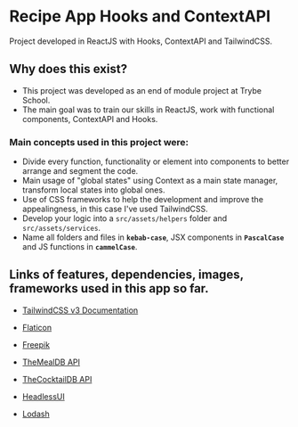 # Recipe App Hooks and ContextAPI
Project developed in ReactJS with Hooks, ContextAPI and TailwindCSS.

## Why does this exist?
- This project was developed as an end of module project at Trybe School.
- The main goal was to train our skills in ReactJS, work with functional components, ContextAPI and Hooks.

### Main concepts used in this project were:
- Divide every function, functionality or element into components to better arrange and segment the code.
- Main usage of "global states" using Context as a main state manager, transform local states into global ones.
- Use of CSS frameworks to help the development and improve the appealingness, in this case I've used TailwindCSS.
- Develop your logic into a ```src/assets/helpers``` folder and ```src/assets/services```.
- Name all folders and files in __```kebab-case```__, JSX components in __```PascalCase```__ and JS functions in __```cammelCase```__.

## Links of features, dependencies, images, frameworks used in this app so far.
- [TailwindCSS v3 Documentation](https://tailwindcss.com/docs/installation)

- [Flaticon](https://www.flaticon.com/)

- [Freepik](https://www.freepik.com/)

- [TheMealDB API](https://www.themealdb.com/api.php)

- [TheCocktailDB API](https://www.thecocktaildb.com/api.php)

- [HeadlessUI](https://headlessui.dev/)

- [Lodash](https://lodash.com/docs/4.17.15)